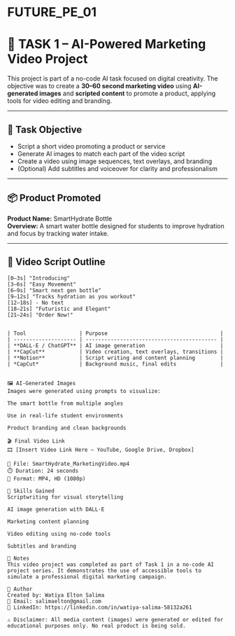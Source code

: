# FUTURE_PE_01

# 🎥 TASK 1 – AI-Powered Marketing Video Project

This project is part of a no-code AI task focused on digital creativity. The objective was to create a **30–60 second marketing video** using **AI-generated images** and **scripted content** to promote a product, applying tools for video editing and branding.

---

## 🧠 Task Objective

- Script a short video promoting a product or service  
- Generate AI images to match each part of the video script  
- Create a video using image sequences, text overlays, and branding  
- (Optional) Add subtitles and voiceover for clarity and professionalism

---

## 📦 Product Promoted

**Product Name:** SmartHydrate Bottle  
**Overview:** A smart water bottle designed for students to improve hydration and focus by tracking water intake.

---

## 📜 Video Script Outline

```text
[0–3s] "Introducing"
[3–6s] "Easy Movement"
[6–9s] "Smart next gen bottle"
[9–12s] "Tracks hydration as you workout"
[12–18s] - No text
[18–21s] "Futuristic and Elegant"
[21–24s] "Order Now!"


| Tool                 | Purpose                                    |
| -------------------- | ------------------------------------------ |
| **DALL·E / ChatGPT** | AI image generation                        |
| **CapCut**           | Video creation, text overlays, transitions |
| **Notion**           | Script writing and content planning        |
| *CapCut*             | Background music, final edits              |


🖼️ AI-Generated Images
Images were generated using prompts to visualize:

The smart bottle from multiple angles

Use in real-life student environments

Product branding and clean backgrounds

🎬 Final Video Link
🎞️ [Insert Video Link Here – YouTube, Google Drive, Dropbox]

📁 File: SmartHydrate_MarketingVideo.mp4
⏱️ Duration: 24 seconds
📄 Format: MP4, HD (1080p)

🧠 Skills Gained
Scriptwriting for visual storytelling

AI image generation with DALL·E

Marketing content planning

Video editing using no-code tools

Subtitles and branding

📌 Notes
This video project was completed as part of Task 1 in a no-code AI project series. It demonstrates the use of accessible tools to simulate a professional digital marketing campaign.

👤 Author
Created by: Watiya Elton Salima
📧 Email: salimaelton@gmail.com
🔗 LinkedIn: https://linkedin.com/in/watiya-salima-58132a261

⚠️ Disclaimer: All media content (images) were generated or edited for educational purposes only. No real product is being sold.
